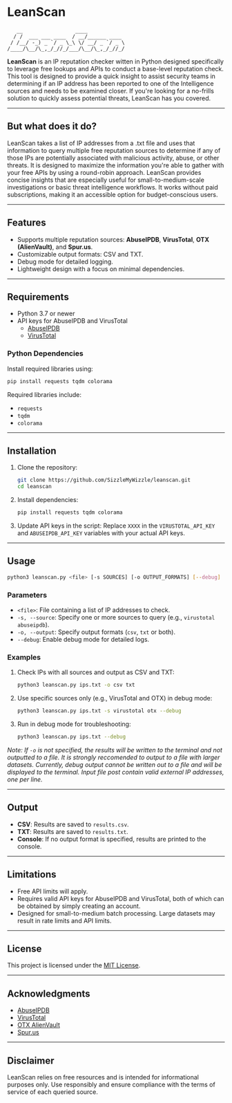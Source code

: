 # LeanScan

```
   __                 ____            
  / /  ___ ___ ____  / __/______ ____ 
 / /__/ -_) _ `/ _ \_\ \/ __/ _ `/ _ \
/____/\__/\_,_/_//_/___/\__/\_,_/_//_/
```

**LeanScan** is an IP reputation checker witten in Python designed specifically to leverage free lookups and APIs to conduct a base-level reputation check. This tool is designed to provide a quick insight to assist security teams in determining if an IP address has been reported to one of the Intelligence sources and needs to be examined closer. If you're looking for a no-frills solution to quickly assess potential threats, LeanScan has you covered.

---

## But what does it do?
LeanScan takes a list of IP addresses from a .txt file and uses that information to query multiple free reputation sources to determine if any of those IPs are potentially associated with malicious activity, abuse, or other threats. It is designed to maximize the information you're able to gather with your free APIs by using a round-robin approach. LeanScan provides concise insights that are especially useful for small-to-medium-scale investigations or basic threat intelligence workflows. It works without paid subscriptions, making it an accessible option for budget-conscious users.

---

## Features
- Supports multiple reputation sources: **AbuseIPDB**, **VirusTotal**, **OTX (AlienVault)**, and **Spur.us**.
- Customizable output formats: CSV and TXT.
- Debug mode for detailed logging.
- Lightweight design with a focus on minimal dependencies.

---

## Requirements
- Python 3.7 or newer
- API keys for AbuseIPDB and VirusTotal
  - [AbuseIPDB](https://www.abuseipdb.com/)
  - [VirusTotal](https://www.virustotal.com/)

### Python Dependencies
Install required libraries using:
```bash
pip install requests tqdm colorama
```

Required libraries include:
- `requests`
- `tqdm`
- `colorama`

---

## Installation
1. Clone the repository:
   ```bash
   git clone https://github.com/SizzleMyWizzle/leanscan.git
   cd leanscan
   ```
2. Install dependencies:
   ```bash
   pip install requests tqdm colorama
   ```
3. Update API keys in the script:
   Replace `XXXX` in the `VIRUSTOTAL_API_KEY` and `ABUSEIPDB_API_KEY` variables with your actual API keys.

---

## Usage
```bash
python3 leanscan.py <file> [-s SOURCES] [-o OUTPUT_FORMATS] [--debug]
```

### Parameters
- `<file>`: File containing a list of IP addresses to check.
- `-s, --source`: Specify one or more sources to query (e.g., `virustotal abuseipdb`).
- `-o, --output`: Specify output formats (`csv`, `txt` or both).
- `--debug`: Enable debug mode for detailed logs.

### Examples
1. Check IPs with all sources and output as CSV and TXT:
   ```bash
   python3 leanscan.py ips.txt -o csv txt
   ```

2. Use specific sources only (e.g., VirusTotal and OTX) in debug mode:
   ```bash
   python3 leanscan.py ips.txt -s virustotal otx --debug
   ```

3. Run in debug mode for troubleshooting:
   ```bash
   python3 leanscan.py ips.txt --debug
   ```

_Note: If `-o` is not specified, the results will be written to the terminal and not outputted to a file. It is strongly reccomended to output to a file with larger datasets. Currently, debug output cannot be written out to a file and will be displayed to the terminal. Input file post contain valid external IP addresses, one per line._

---

## Output
- **CSV**: Results are saved to `results.csv`.
- **TXT**: Results are saved to `results.txt`.
- **Console**: If no output format is specified, results are printed to the console.

---

## Limitations
- Free API limits will apply.
- Requires valid API keys for AbuseIPDB and VirusTotal, both of which can be obtained by simply creating an account.
- Designed for small-to-medium batch processing. Large datasets may result in rate limits and API limits.

---

## License
This project is licensed under the [MIT License](LICENSE).

---

## Acknowledgments
- [AbuseIPDB](https://www.abuseipdb.com/)
- [VirusTotal](https://www.virustotal.com/)
- [OTX AlienVault](https://otx.alienvault.com/)
- [Spur.us](https://spur.us/)

---

## Disclaimer
LeanScan relies on free resources and is intended for informational purposes only. Use responsibly and ensure compliance with the terms of service of each queried source.

